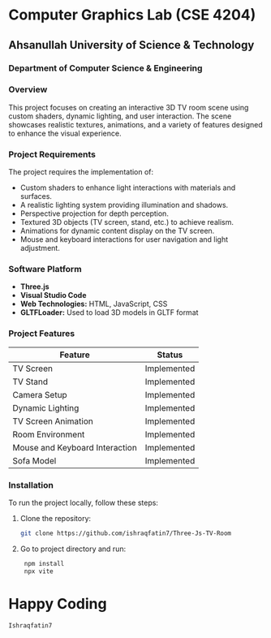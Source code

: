 # Computer Graphics Lab (CSE 4204)

## Ahsanullah University of Science & Technology

### Department of Computer Science & Engineering

### Overview

This project focuses on creating an interactive 3D TV room scene using custom shaders, dynamic lighting, and user interaction. The scene showcases realistic textures, animations, and a variety of features designed to enhance the visual experience.

### Project Requirements

The project requires the implementation of:

- Custom shaders to enhance light interactions with materials and surfaces.
- A realistic lighting system providing illumination and shadows.
- Perspective projection for depth perception.
- Textured 3D objects (TV screen, stand, etc.) to achieve realism.
- Animations for dynamic content display on the TV screen.
- Mouse and keyboard interactions for user navigation and light adjustment.

### Software Platform

- **Three.js**
- **Visual Studio Code**
- **Web Technologies:** HTML, JavaScript, CSS
- **GLTFLoader:** Used to load 3D models in GLTF format

### Project Features

| Feature                        | Status      |
| ------------------------------ | ----------- |
| TV Screen                      | Implemented |
| TV Stand                       | Implemented |
| Camera Setup                   | Implemented |
| Dynamic Lighting               | Implemented |
| TV Screen Animation            | Implemented |
| Room Environment               | Implemented |
| Mouse and Keyboard Interaction | Implemented |
| Sofa Model                     | Implemented |

### Installation

To run the project locally, follow these steps:

1. Clone the repository:
   ```bash
   git clone https://github.com/ishraqfatin7/Three-Js-TV-Room
   ```
2. Go to project directory and run:
   ```bash
    npm install
    npx vite
   ```

# Happy Coding

```
Ishraqfatin7
```
